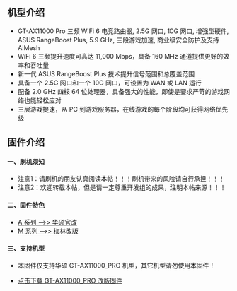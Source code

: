 ## 机型介绍
* GT-AX11000 Pro 三频 WiFi 6 电竞路由器, 2.5G 网口, 10G 网口, 增强型硬件, ASUS RangeBoost Plus, 5.9 GHz, 三段游戏加速, 商业级安全防护及支持 AiMesh
* WiFi 6 三频提升速度可高达 11,000 Mbps，具备 160 MHz 通道提供更好的效率和吞吐量
* 新一代 ASUS RangeBoost Plus 技术提升信号范围和总覆盖范围
* 具备一个 2.5G 网口和一个 10G 网口，可设置为 WAN 或 LAN 运行
* 配备 2.0 GHz 四核 64 位处理器，具备强大的性能，即使是要求严苛的游戏网络也能轻松应对
* 三层游戏提速，从 PC 到游戏服务器，在线游戏的每个阶段均可获得网络优先级

## 固件介绍
#### 一、刷机须知
* 注意1：请刷机的朋友认真阅读本帖！！！刷机带来的风险请自行承担！！！
* 注意2：欢迎转载本帖，但是请一定尊重开发组的成果，注明本帖来源！！！

#### 二、固件特色
* [A 系列 ——>> 华硕官改](/zh/guide/asus/firmware-a.md)
* [M 系列 ——>> 梅林改版](/zh/guide/asus/firmware-m.md)

#### 三、支持机型
* 本固件仅支持华硕 GT-AX11000_PRO 机型，其它机型请勿使用本固件！

* [点击下载 GT-AX11000_PRO 改版固件](https://www.asusgo.com/firmware/download?devicename=gt-ax11000_pro&firmware=merlin)